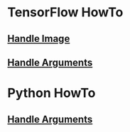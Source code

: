 # TensorFlow HowTo
## [Handle Image](src/[TF]_HowTo_Handle_Image.ipynb)

## [Handle Arguments](src/[TF]_HowTo_Handle_Arguments.ipynb)

# Python HowTo
## [Handle Arguments](src/[Python]_HowTo_Handle_Arguments.ipynb)


